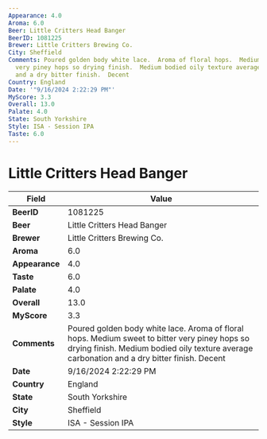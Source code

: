 ```yaml
---
Appearance: 4.0
Aroma: 6.0
Beer: Little Critters Head Banger
BeerID: 1081225
Brewer: Little Critters Brewing Co.
City: Sheffield
Comments: Poured golden body white lace.  Aroma of floral hops.  Medium sweet to bitter
  very piney hops so drying finish.  Medium bodied oily texture average carbonation
  and a dry bitter finish.  Decent
Country: England
Date: '"9/16/2024 2:22:29 PM"'
MyScore: 3.3
Overall: 13.0
Palate: 4.0
State: South Yorkshire
Style: ISA - Session IPA
Taste: 6.0
---
```


# Little Critters Head Banger

| Field         | Value |
|---------------|-------|
| **BeerID** | 1081225 |
| **Beer** | Little Critters Head Banger |
| **Brewer** | Little Critters Brewing Co. |
| **Aroma** | 6.0 |
| **Appearance** | 4.0 |
| **Taste** | 6.0 |
| **Palate** | 4.0 |
| **Overall** | 13.0 |
| **MyScore** | 3.3 |
| **Comments** | Poured golden body white lace.  Aroma of floral hops.  Medium sweet to bitter very piney hops so drying finish.  Medium bodied oily texture average carbonation and a dry bitter finish.  Decent |
| **Date** | 9/16/2024 2:22:29 PM |
| **Country** | England |
| **State** | South Yorkshire |
| **City** | Sheffield |
| **Style** | ISA - Session IPA |
